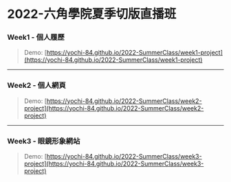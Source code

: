 # 2022-六角學院夏季切版直播班

### Week1 - 個人履歷
> Demo: [https://yochi-84.github.io/2022-SummerClass/week1-project](https://yochi-84.github.io/2022-SummerClass/week1-project)
---
### Week2 - 個人網頁
> Demo: [https://yochi-84.github.io/2022-SummerClass/week2-project](https://yochi-84.github.io/2022-SummerClass/week2-project)
---
### Week3 - 眼鏡形象網站
> Demo: [https://yochi-84.github.io/2022-SummerClass/week3-project](https://yochi-84.github.io/2022-SummerClass/week3-project)
